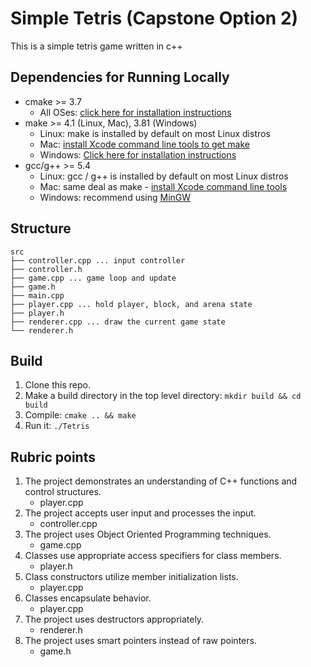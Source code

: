 # Simple Tetris (Capstone Option 2)
This is a simple tetris game written in c++

## Dependencies for Running Locally
* cmake >= 3.7
  * All OSes: [click here for installation instructions](https://cmake.org/install/)
* make >= 4.1 (Linux, Mac), 3.81 (Windows)
  * Linux: make is installed by default on most Linux distros
  * Mac: [install Xcode command line tools to get make](https://developer.apple.com/xcode/features/)
  * Windows: [Click here for installation instructions](http://gnuwin32.sourceforge.net/packages/make.htm)
* gcc/g++ >= 5.4
  * Linux: gcc / g++ is installed by default on most Linux distros
  * Mac: same deal as make - [install Xcode command line tools](https://developer.apple.com/xcode/features/)
  * Windows: recommend using [MinGW](http://www.mingw.org/)

## Structure
```
src
├── controller.cpp ... input controller
├── controller.h
├── game.cpp ... game loop and update
├── game.h
├── main.cpp
├── player.cpp ... hold player, block, and arena state
├── player.h
├── renderer.cpp ... draw the current game state
└── renderer.h
```

## Build

1. Clone this repo.
2. Make a build directory in the top level directory: `mkdir build && cd build`
3. Compile: `cmake .. && make`
4. Run it: `./Tetris`


## Rubric points
1. The project demonstrates an understanding of C++ functions and control structures.
    * player.cpp
2. The project accepts user input and processes the input.
    * controller.cpp
3. The project uses Object Oriented Programming techniques.
    * game.cpp
4. Classes use appropriate access specifiers for class members.
    * player.h
5. Class constructors utilize member initialization lists.
    * player.cpp
6. Classes encapsulate behavior.
    * player.cpp
7. The project uses destructors appropriately.
    * renderer.h
8. The project uses smart pointers instead of raw pointers.
    * game.h